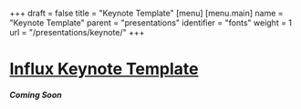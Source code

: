 +++
draft = false
title = "Keynote Template"
[menu]
  [menu.main]
    name = "Keynote Template"
    parent = "presentations"
    identifier = "fonts"
    weight = 1
    url = "/presentations/keynote/"
+++

<div class="row">
  <div class="col-xs-12">
    <div class="page-header">
      <a class="page-header--anchor" id="title"></a>
      <a href="#title">
        <h1>Influx Keynote Template</h1>
      </a>
    </div>
  </div>
  <div class="col-xs-12">
  	<h5>Coming Soon</h5>
  </div>
</div>